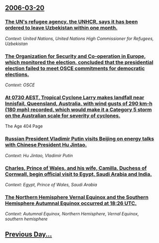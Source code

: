 ## [2006-03-20](/news/2006/03/20/index.md)

### [ The UN's refugee agency, the UNHCR, says it has been ordered to leave Uzbekistan within one month. ](/news/2006/03/20/the-un-s-refugee-agency-the-unhcr-says-it-has-been-ordered-to-leave-uzbekistan-within-one-month.md)
_Context: United Nations, United Nations High Commissioner for Refugees, Uzbekistan_

### [ The Organization for Security and Co-operation in Europe, which monitored the election, concluded that the presidential election failed to meet OSCE commitments for democratic elections. ](/news/2006/03/20/the-organization-for-security-and-co-operation-in-europe-which-monitored-the-election-concluded-that-the-presidential-election-failed-to.md)
_Context: OSCE_

### [ At 0730 AEST, Tropical Cyclone Larry makes landfall near Innisfail, Queensland, Australia, with wind gusts of 290&nbsp;km-h (180&nbsp;mph) recorded, which would make it a Category 5 storm on the Australian scale for severity of cyclones. ](/news/2006/03/20/at-0730-aest-tropical-cyclone-larry-makes-landfall-near-innisfail-queensland-australia-with-wind-gusts-of-290-nbsp-km-h-180-nbsp-mph.md)
The Age 404 Page

### [ Russian President Vladimir Putin visits Beijing on energy talks with Chinese President Hu Jintao. ](/news/2006/03/20/russian-president-vladimir-putin-visits-beijing-on-energy-talks-with-chinese-president-hu-jintao.md)
_Context: Hu Jintao, Vladimir Putin_

### [ Charles, Prince of Wales, and his wife, Camilla, Duchess of Cornwall, begin official visit to Egypt, Saudi Arabia and India.](/news/2006/03/20/charles-prince-of-wales-and-his-wife-camilla-duchess-of-cornwall-begin-official-visit-to-egypt-saudi-arabia-and-india.md)
_Context: Egypt, Prince of Wales, Saudi Arabia_

### [ The Northern Hemisphere Vernal Equinox and the Southern Hemisphere Autumnal Equinox occurred at 18:26 UTC.](/news/2006/03/20/the-northern-hemisphere-vernal-equinox-and-the-southern-hemisphere-autumnal-equinox-occurred-at-18-26-utc.md)
_Context: Autumnal Equinox, Northern Hemisphere, Vernal Equinox, southern hemisphere_

## [Previous Day...](/news/2006/03/19/index.md)

